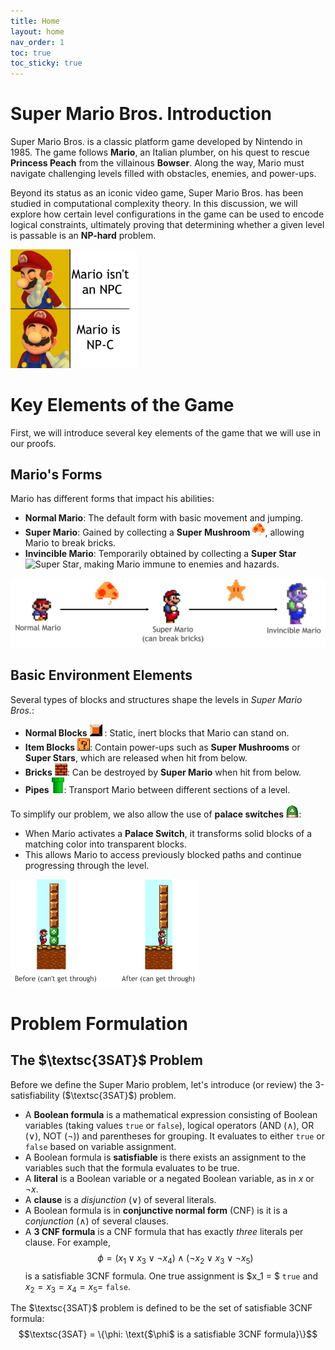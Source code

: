 ```yaml
---
title: Home
layout: home
nav_order: 1
toc: true
toc_sticky: true
---
```


# Super Mario Bros. Introduction

Super Mario Bros. is a classic platform game developed by Nintendo in 1985. 
The game follows **Mario**, an Italian plumber, on his quest to rescue 
**Princess Peach** from the villainous **Bowser**. Along the way, 
Mario must navigate challenging levels filled with obstacles, enemies, 
and power-ups.

Beyond its status as an iconic video game, Super Mario Bros. has been studied in 
computational complexity theory. In this discussion, we will explore how certain 
level configurations in the game can be used to encode logical constraints, 
ultimately proving that determining whether a given level is passable is an 
**NP-hard** problem.

<img src="assets/images/mario/mario-meme.png" alt="Mario Meme" class="centered-img" style="max-width: 40%; height: auto;">


# Key Elements of the Game

First, we will introduce several key elements of the game that we will use
in our proofs. 

## Mario's Forms

Mario has different forms that impact his abilities:

- **Normal Mario**: The default form with basic movement and jumping.
- **Super Mario**: Gained by collecting a **Super Mushroom** <img src="assets/images/mario/mushroom.png" alt="Super Mushroom" width="20">, allowing Mario to break bricks.
- **Invincible Mario**: Temporarily obtained by collecting a **Super Star** <img src="assets/images/mario/star.png" alt="Super Star" width="20">, making Mario immune to enemies and hazards.

<img src="assets/images/mario/mario-forms.png" alt="Mario Forms" class="centered-img" style="max-width: 100%; height: auto;">

## Basic Environment Elements

Several types of blocks and structures shape the levels in *Super Mario Bros.*:

- **Normal Blocks** <img src="assets/images/mario/normal-block.png" alt="Normal Block" width="20"> : Static, inert blocks that Mario can stand on.
- **Item Blocks** <img src="assets/images/mario/item-block.png" alt="Item Block" width="20">: Contain power-ups such as **Super Mushrooms** or **Super Stars**, which are released when hit from below.
- **Bricks** <img src="assets/images/mario/brick.jpg" alt="Brick" width="20">: Can be destroyed by **Super Mario** when hit from below.
- **Pipes** <img src="assets/images/mario/pipe.png" alt="Pipe" width="20">: Transport Mario between different sections of a level.

To simplify our problem, we also allow the use of **palace switches** <img src="assets/images/mario/palace-switch.png" alt="Normal Block" width="20">: 

- When Mario activates a **Palace Switch**, it transforms solid blocks of a matching color into transparent blocks.
- This allows Mario to access previously blocked paths and continue progressing through the level.

<img src="assets/images/mario/palace-switch-mechanics.png" alt="Palace switch mechanics" class="centered-img" style="max-width: 60%; height: auto;">

# Problem Formulation

## The $\textsc{3SAT}$ Problem

Before we define the Super Mario problem, let's introduce (or review) the 3-satisfiability ($\textsc{3SAT}$) problem. 

- A **Boolean formula** is a mathematical expression consisting of Boolean variables (taking values `true` or `false`), 
logical operators (AND ($\wedge$), OR ($\vee$), NOT ($\neg$)) and parentheses for grouping. It evaluates to either `true` or `false` based on variable assignment.
- A Boolean formula is **satisfiable** is there exists an assignment to the variables such that the formula evaluates to be true. 
- A **literal** is a Boolean variable or a negated Boolean variable, as in $x$ or $\neg x$.
- A **clause** is a *disjunction* ($\vee$) of several literals.
- A Boolean formula is in **conjunctive normal form** (CNF) is it is a *conjunction* ($\wedge$) of several clauses.
- A **3 CNF formula** is a CNF formula that has exactly *three* literals per clause. For example, 
$$\phi = (x_1 \vee x_3 \vee \neg x_4) \wedge (\neg x_2 \vee x_3 \vee \neg x_5)$$
is a satisfiable 3CNF formula. One true assignment is $x_1 = $ `true` and $x_2 = x_3 = x_4 = x_5 =$ `false`.

The $\textsc{3SAT}$ problem is defined to be the set of satisfiable 3CNF formula:
$$\textsc{3SAT} = \{\phi: \text{$\phi$ is a satisfiable 3CNF formula}\}$$


